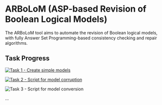 # ARBoLoM (**A**SP-based **R**evision of **B**oolean **L**ogical **M**odels)
The ARBoLoM tool aims to automate the revision of Boolean logical models, with fully Answer Set Programming-based consistency checking and repair algorithms. 

## Task Progress

[![Task 1 - Create simple models](https://img.shields.io/badge/Task_1-Create_simple_models-green?style=for-the-badge&logo=Adobe+Acrobat+Reader)](https://github.com/fpaleixo/arbolom/tree/main/simple_models)

[![Task 2 - Script for model corruption](https://img.shields.io/badge/Task_2-Script_for_model_corruption-yellow?style=for-the-badge&logo=python)](https://github.com/fpaleixo/arbolom/blob/main/corruption.py)

![Task 3 - Script for model conversion](https://img.shields.io/badge/Task_3-Script_for_model_conversion-red?style=for-the-badge&logo=python)

...
